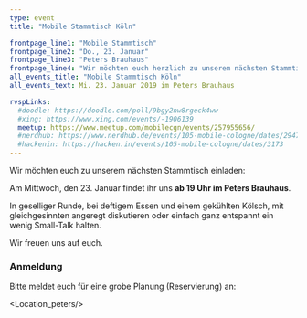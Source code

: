 ```yaml
---
type: event
title: "Mobile Stammtisch Köln"

frontpage_line1: "Mobile Stammtisch"
frontpage_line2: "Do., 23. Januar"
frontpage_line3: "Peters Brauhaus"
frontpage_line4: "Wir möchten euch herzlich zu unserem nächsten Stammtisch einladen. In geselliger Runde, bei deftigem Essen und einem gekühlten Kölsch, mit gleichgesinnten angeregt diskutieren oder einfach ganz entspannt ein wenig Small-Talk halten."
all_events_title: "Mobile Stammtisch Köln"
all_events_text: Mi. 23. Januar 2019 im Peters Brauhaus

rvspLinks:
  #doodle: https://doodle.com/poll/9bgy2nw8rgeck4ww
  #xing: https://www.xing.com/events/-1906139
  meetup: https://www.meetup.com/mobilecgn/events/257955656/
  #nerdhub: https://www.nerdhub.de/events/105-mobile-cologne/dates/29471
  #hackenin: https://hacken.in/events/105-mobile-cologne/dates/3173
---
```


Wir möchten euch zu unserem nächsten Stammtisch einladen:

Am Mittwoch, den 23. Januar findet ihr uns **ab 19 Uhr im Peters Brauhaus**.

In geselliger Runde, bei deftigem Essen und einem gekühlten Kölsch,
mit gleichgesinnten angeregt diskutieren oder einfach ganz entspannt
ein wenig Small-Talk halten.

Wir freuen uns auf euch.

### Anmeldung

Bitte meldet euch für eine grobe Planung (Reservierung) an: <RegisterLinks />

<Location_peters/>
